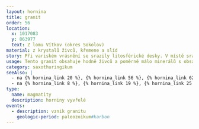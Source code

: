 ```yaml
---
layout: hornina
title: granit
order: 56
location:
  x: 1017083
  y: 863977
  text: Z lomu Vítkov (okres Sokolov)
material: z krystalů živců, křemene a slíd
story: Při variském vrásnění se srazily litosférické desky. V místě srážky vyrostly vysoké hory. Některé části zemské kůry byly zatlačeny do velké hloubky, kde se začaly tavit. V hloubce několika kilometrů pod variským horstvem vznikala velká tělesa žhavého magmatu, která velice pomalu chladla. V nejvyšších částech granitových masivů vznikaly zvláštní typy granitu, které mohou obsahovat ložiska cínu, wolframu a lithia nebo ložiska živcových surovin. V Slavkovském lese a v Krušných Horách se nejvyšší části některých granitových masivů zachovaly.
usage: Tento granit obsahuje hodně živců a poměrně málo minerálů s obsahem železa a titanu, je proto vhodnou živcovou surovinou. Těží se v lomu, drtí se a mele. Rozemletý granit se pak čistí - odstraňují se tmavé minerály, obsahující železo a titan - ty jsou u živcových surovin nežádoucí. Živce se používají při výrobě skla, keramiky a glazur. Přídavek živce snižuje teplotu tavení sklářského kmene a tím šetří energii při výrobě skla.
category: saxothuringikum
seeAlso: |
  - na {% hornina_link 20 %}, {% hornina_link 56 %}, {% hornina_link 62 %} a {% hornina_link 74 %}  -  pokud hlubinná vyvřelina obsahuje méně alkalického živce a více plagioklasu než já, říká se jí granit (žula)
  - na {% hornina_link 8 %}, {% hornina_link 19 %}, {% hornina_link 25 %}, {% hornina_link 48 %} a {% hornina_link 73 %} - uvidíš další typy vyvřelin vzniklých hluboko pod povrchem Země
type:
  name: magmatity
  description: horniny vyvřelé
events:
  - description: vznik granitu
    geologic-period: paleozoikum#karbon
---
```

